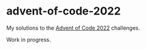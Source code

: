 # advent-of-code-2022

My solutions to the [Advent of Code 2022](https://adventofcode.com/2022) challenges.

Work in progress.
